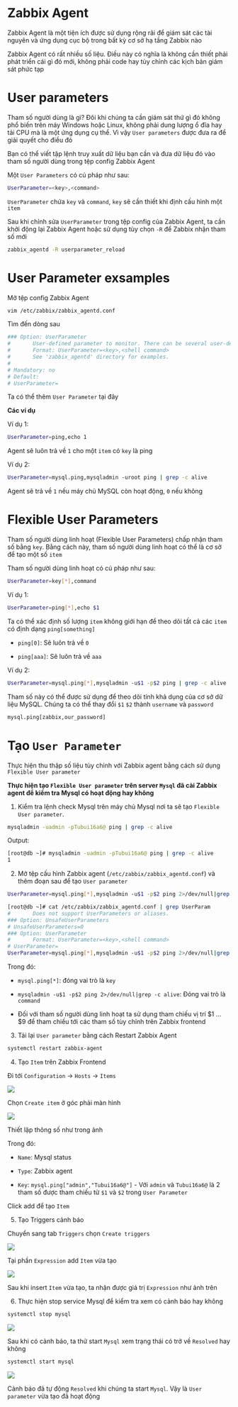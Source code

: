 # Zabbix Agent

Zabbix Agent là một tiện ích được sử dụng rộng rãi để giám sát các tài nguyên và ứng dụng cục bộ trong bất kỳ cơ sở hạ tầng Zabbix nào

Zabbix Agent có rất nhiều số liệu. Điều này có nghĩa là không cần thiết phải phát triển cái gì đó mới, không phải code hay tùy chỉnh các kịch bản giám sát phức tạp

# User parameters

Tham số người dùng là gì? Đôi khi chúng ta cần giám sát thứ gì đó không phổ biến trên máy Windows hoặc Linux, không phải dung lượng ổ đĩa hay tải CPU mà là một ứng dụng cụ thể. Vì vậy `User parameters` được đưa ra để giải quyết cho điều đó

Bạn có thể viết tập lệnh truy xuất dữ liệu bạn cần và đưa dữ liệu đó vào tham số người dùng trong tệp config Zabbix Agent

Một `User Parameters` có cú pháp như sau:

```sh
UserParameter=<key>,<command>
```

`UserParameter` chứa `key` và `command`, `key` sẽ cần thiết khi định cấu hình một `item`

Sau khi chỉnh sửa `UserParameter` trong tệp config của Zabbix Agent, ta cần khởi động lại Zabbix Agent hoặc sử dụng tùy chọn `-R` để Zabbix nhận tham số mới

```sh
zabbix_agentd -R userparameter_reload
```

# User Parameter exsamples

Mở tệp config Zabbix Agent

```sh
vim /etc/zabbix/zabbix_agentd.conf
```

Tìm đến dòng sau

```sh
### Option: UserParameter
#       User-defined parameter to monitor. There can be several user-defined parameters.
#       Format: UserParameter=<key>,<shell command>
#       See 'zabbix_agentd' directory for examples.
#
# Mandatory: no
# Default:
# UserParameter=
```

Ta có thể thêm `User Parameter` tại đây

**Các ví dụ**

Ví dụ 1:

```sh
UserParameter=ping,echo 1
```

Agent sẽ luôn trả về `1` cho một `item` có `key` là ping

Ví dụ 2:

```sh
UserParameter=mysql.ping,mysqladmin -uroot ping | grep -c alive
```

Agent sẽ trả về `1` nếu máy chủ MySQL còn hoạt động, `0` nếu không

# Flexible User Parameters

Tham số người dùng linh hoạt (Flexible User Parameters) chấp nhận tham số bằng `key`. Bằng cách này, tham số người dùng linh hoạt có thể là cơ sở để tạo một số `item`

Tham số người dùng linh hoạt có cú pháp như sau:

```sh
UserParameter=key[*],command
```

Ví dụ 1:

```sh
UserParameter=ping[*],echo $1
```

Ta có thể xác định số lượng `item` không giới hạn để theo dõi tất cả các `item` có định dạng `ping[something]`

- `ping[0]`: Sẽ luôn trả về `0`

- `ping[aaa]`: Sẽ luôn trả về `aaa`

Ví dụ 2:

```sh
UserParameter=mysql.ping[*],mysqladmin -u$1 -p$2 ping | grep -c alive
```

Tham số này có thể được sử dụng để theo dõi tính khả dụng của cơ sở dữ liệu MySQL. Chúng ta có thể thay đổi `$1` `$2` thành `username` và `password`

```sh
mysql.ping[zabbix,our_password]
```

# Tạo `User Parameter`

Thực hiện thu thập số liệu tùy chỉnh với Zabbix agent bằng cách sử dụng `Flexible User parameter`

**Thực hiện tạo `Flexible User parameter` trên server `Mysql` đã cài Zabbix agent để kiểm tra Mysql có hoạt động hay không**

1. Kiểm tra lệnh check Mysql trên máy chủ Mysql nơi ta sẽ tạo `Flexible User parameter`.

```sh
mysqladmin -uadmin -pTubui16a6@ ping | grep -c alive
```

Output:

```sh
[root@db ~]# mysqladmin -uadmin -pTubui16a6@ ping | grep -c alive
1
```

2. Mở tệp cấu hình Zabbix agent (`/etc/zabbix/zabbix_agentd.conf`) và thêm đoạn sau để tạo `User parameter`

```sh
UserParameter=mysql.ping[*],mysqladmin -u$1 -p$2 ping 2>/dev/null|grep -c alive
```

```sh
[root@db ~]# cat /etc/zabbix/zabbix_agentd.conf | grep UserParam
#       Does not support UserParameters or aliases.
### Option: UnsafeUserParameters
# UnsafeUserParameters=0
### Option: UserParameter
#       Format: UserParameter=<key>,<shell command>
# UserParameter=
UserParameter=mysql.ping[*],mysqladmin -u$1 -p$2 ping 2>/dev/null|grep -c alive
```

Trong đó:

- `mysql.ping[*]`: đóng vai trò là `key`

- `mysqladmin -u$1 -p$2 ping 2>/dev/null|grep -c alive`: Đóng vai trò là `command`

- Đối với tham số người dùng linh hoạt ta sử dụng tham chiếu vị trí $1 ... $9 để tham chiếu tới các tham số tùy chỉnh trên Zabbix frontend

3. Tải lại `User parameter` bằng cách Restart Zabbix Agent 

```sh
systemctl restart zabbix-agent
```

4. Tạo `Item` trên Zabbix Frontend

Đi tới `Configuration` -> `Hosts` -> `Items`

![](/zabbix/images/usp.png)

Chọn `Create item` ở góc phải màn hình

![](/zabbix/images/usp2.png)

Thiết lập thông số như trong ảnh

Trong đó:

- `Name`: Mysql status

- `Type`: Zabbix agent

- `Key`: `mysql.ping["admin","Tubui16a6@"]` - Với `admin` và `Tubui16a6@` là 2 tham số được tham chiếu từ `$1` và `$2` trong `User Parameter`

Click add để tạo `Item`

5. Tạo Triggers cảnh báo

Chuyển sang tab `Triggers` chọn `Create triggers`

![](/zabbix/images/triggers.png)

Tại phần `Expression` add `Item` vừa tạo

![](/zabbix/images/usp3.png)

Sau khi insert `Item` vừa tạo, ta nhận được giá trị `Expression` như ảnh trên

6. Thực hiện stop service Mysql để kiểm tra xem có cảnh báo hay không

```sh
systemctl stop mysql
```

![](/zabbix/images/testusp.png)

Sau khi có cảnh báo, ta thử start `Mysql` xem trạng thái có trở về `Resolved` hay không

```sh
systemctl start mysql
```

![](/zabbix/images/testusp1.png)

Cảnh báo đã tự động `Resolved` khi chúng ta start `Mysql`. Vậy là `User parameter` vừa tạo đã hoạt động